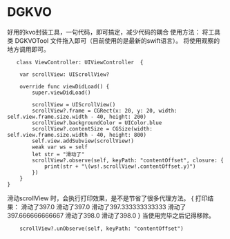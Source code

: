# DGKVO
好用的kvo封装工具，一句代码，即可搞定，减少代码的耦合
使用方法：
将工具类 DGKVOTool 文件拖入即可（目前使用的是最新的swift语言）。
将使用观察的地方调用即可。

       class ViewController: UIViewController  {
       
        var scrollView: UIScrollView?
        
        override func viewDidLoad() {
            super.viewDidLoad()
            
            scrollView = UIScrollView()
            scrollView?.frame = CGRect(x: 20, y: 20, width: self.view.frame.size.width - 40, height: 200)
            scrollView?.backgroundColor = UIColor.blue
            scrollView?.contentSize = CGSize(width: self.view.frame.size.width - 40, height: 800)
            self.view.addSubview(scrollView!)
            weak var ws = self
            let str = "滑动了"
            scrollView?.observe(self, keyPath: "contentOffset", closure: {
                print(str + "\(ws!.scrollView!.contentOffset.y)")
            })
        }
    }
    
滑动scrollView 时，会执行打印效果，是不是节省了很多代理方法。
          {
                打印结果：    滑动了397.0
                                      滑动了397.0
                                      滑动了397.333333333333
                                      滑动了397.666666666667
                                      滑动了398.0
                                      滑动了398.0
        }
 当使用完毕之后记得移除。
        
        scrollView?.unObserve(self, keyPath: "contentOffset")
